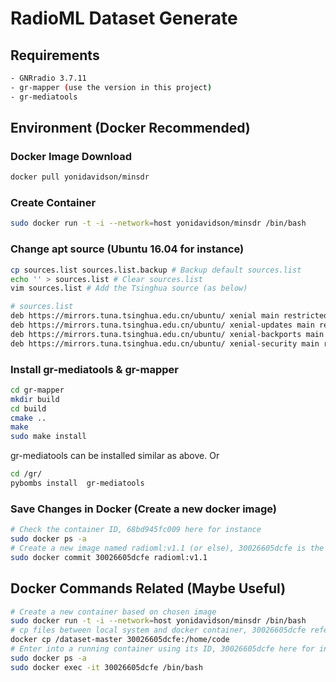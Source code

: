 # RadioML Dataset Generate

## Requirements

```bash
- GNRradio 3.7.11
- gr-mapper (use the version in this project)
- gr-mediatools
```

## Environment (Docker Recommended)

### Docker Image Download

```bash
docker pull yonidavidson/minsdr
```

### Create Container

```bash
sudo docker run -t -i --network=host yonidavidson/minsdr /bin/bash
```

### Change apt source (Ubuntu 16.04 for instance)

```bash
cp sources.list sources.list.backup # Backup default sources.list
echo '' > sources.list # Clear sources.list
vim sources.list # Add the Tsinghua source (as below)
```

```bash
# sources.list
deb https://mirrors.tuna.tsinghua.edu.cn/ubuntu/ xenial main restricted universe multiverse
deb https://mirrors.tuna.tsinghua.edu.cn/ubuntu/ xenial-updates main restricted universe multiverse
deb https://mirrors.tuna.tsinghua.edu.cn/ubuntu/ xenial-backports main restricted universe multiverse
deb https://mirrors.tuna.tsinghua.edu.cn/ubuntu/ xenial-security main restricted universe multiverse
```

### Install gr-mediatools & gr-mapper

```bash
cd gr-mapper
mkdir build
cd build
cmake ..
make
sudo make install
```

gr-mediatools can be installed similar as above. Or

```bash
cd /gr/
pybombs install  gr-mediatools
```

### Save Changes in Docker (Create a new docker image)

```bash
# Check the container ID, 68bd945fc009 here for instance
sudo docker ps -a
# Create a new image named radioml:v1.1 (or else), 30026605dcfe is the container ID
sudo docker commit 30026605dcfe radioml:v1.1
```

## Docker Commands Related (Maybe Useful)

```bash
# Create a new container based on chosen image
sudo docker run -t -i --network=host yonidavidson/minsdr /bin/bash
# cp files between local system and docker container, 30026605dcfe refers the container ID
docker cp /dataset-master 30026605dcfe:/home/code
# Enter into a running container using its ID, 30026605dcfe here for instance
sudo docker ps -a
sudo docker exec -it 30026605dcfe /bin/bash
```
